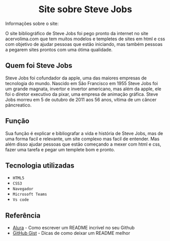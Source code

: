 <h1 align="center"> Site sobre Steve Jobs</h1>

Informações sobre o site:

O site bibliográfico de Steve Jobs foi pego pronto da internet no site acervolima.com que tem muitos modelos e templetes de sites em html e css com objetivo de ajudar pessoas que estão iniciando, mas também pessoas a pegarem sites prontos com uma ótima qualidade.

## Quem foi Steve Jobs

Steve Jobs foi cofundador da apple, uma das maiores empresas de tecnologia do mundo.
Nascido em São Francisco em 1955 Steve Jobs foi um grande magnata, invertor e invertor americano, mas além da apple, ele foi o diretor executivo da pixar, uma empresa de animação gráfica.
Steve Jobs morreu em 5 de outubro de 2011 aos 56 anos, vítima de um câncer pâncreatico.

## Função 

Sua função é explicar e bibliografar a vida e história de Steve Jobs, mas de uma forma facil e relevante, um site complexo mas facil de entender. Mas além disso ajudar pessoas que estão começando a mexer com html e css, fazer uma tarefa e pegar um templete bom e pronto.

## Tecnologia utilizadas

* ``HTML5``
* ``CSS3``
* ``Navegador``
* ``Microsoft Teams``
* ``Vs code``

## Referência
* [Alura](https://www.alura.com.br/artigos/escrever-bom-readme) - Como escrever um README incrível no seu Github
* [GitHub Gist](https://gist.github.com/lohhans/f8da0b147550df3f96914d3797e9fb89) - Dicas de como deixar um README melhor